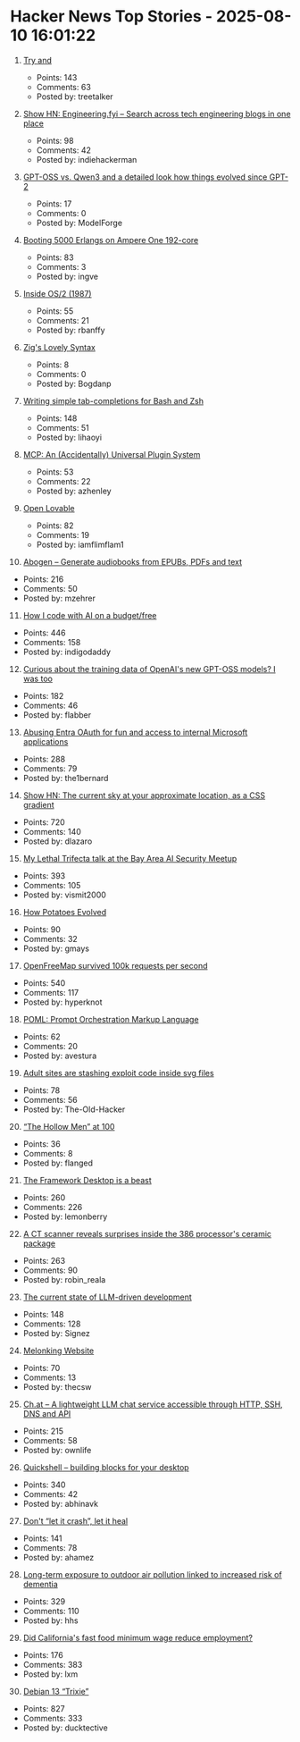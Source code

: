 # Hacker News Top Stories - 2025-08-10 16:01:22

1. [Try and](https://ygdp.yale.edu/phenomena/try-and)
   - Points: 143
   - Comments: 63
   - Posted by: treetalker

2. [Show HN: Engineering.fyi – Search across tech engineering blogs in one place](https://engineering.fyi/)
   - Points: 98
   - Comments: 42
   - Posted by: indiehackerman

3. [GPT-OSS vs. Qwen3 and a detailed look how things evolved since GPT-2](https://magazine.sebastianraschka.com/p/from-gpt-2-to-gpt-oss-analyzing-the)
   - Points: 17
   - Comments: 0
   - Posted by: ModelForge

4. [Booting 5000 Erlangs on Ampere One 192-core](https://underjord.io/booting-5000-erlangs-on-ampere-one.html)
   - Points: 83
   - Comments: 3
   - Posted by: ingve

5. [Inside OS/2 (1987)](https://gitpi.us/article-archive/inside-os2/)
   - Points: 55
   - Comments: 21
   - Posted by: rbanffy

6. [Zig's Lovely Syntax](https://matklad.github.io/2025/08/09/zigs-lovely-syntax.html)
   - Points: 8
   - Comments: 0
   - Posted by: Bogdanp

7. [Writing simple tab-completions for Bash and Zsh](https://mill-build.org/blog/14-bash-zsh-completion.html)
   - Points: 148
   - Comments: 51
   - Posted by: lihaoyi

8. [MCP: An (Accidentally) Universal Plugin System](https://worksonmymachine.ai/p/mcp-an-accidentally-universal-plugin)
   - Points: 53
   - Comments: 22
   - Posted by: azhenley

9. [Open Lovable](https://github.com/mendableai/open-lovable)
   - Points: 82
   - Comments: 19
   - Posted by: iamflimflam1

10. [Abogen – Generate audiobooks from EPUBs, PDFs and text](https://github.com/denizsafak/abogen)
   - Points: 216
   - Comments: 50
   - Posted by: mzehrer

11. [How I code with AI on a budget/free](https://wuu73.org/blog/aiguide1.html)
   - Points: 446
   - Comments: 158
   - Posted by: indigodaddy

12. [Curious about the training data of OpenAI's new GPT-OSS models? I was too](https://twitter.com/jxmnop/status/1953899426075816164)
   - Points: 182
   - Comments: 46
   - Posted by: flabber

13. [Abusing Entra OAuth for fun and access to internal Microsoft applications](https://research.eye.security/consent-and-compromise/)
   - Points: 288
   - Comments: 79
   - Posted by: the1bernard

14. [Show HN: The current sky at your approximate location, as a CSS gradient](https://sky.dlazaro.ca)
   - Points: 720
   - Comments: 140
   - Posted by: dlazaro

15. [My Lethal Trifecta talk at the Bay Area AI Security Meetup](https://simonwillison.net/2025/Aug/9/bay-area-ai/)
   - Points: 393
   - Comments: 105
   - Posted by: vismit2000

16. [How Potatoes Evolved](https://www.nhm.ac.uk/discover/news/2025/july/we-finally-solved-the-mystery-of-how-potatoes-evolved.html)
   - Points: 90
   - Comments: 32
   - Posted by: gmays

17. [OpenFreeMap survived 100k requests per second](https://blog.hyperknot.com/p/openfreemap-survived-100000-requests)
   - Points: 540
   - Comments: 117
   - Posted by: hyperknot

18. [POML: Prompt Orchestration Markup Language](https://github.com/microsoft/poml)
   - Points: 62
   - Comments: 20
   - Posted by: avestura

19. [Adult sites are stashing exploit code inside svg files](https://arstechnica.com/security/2025/08/adult-sites-use-malicious-svg-files-to-rack-up-likes-on-facebook/)
   - Points: 78
   - Comments: 56
   - Posted by: The-Old-Hacker

20. [“The Hollow Men” at 100](https://prufrock.substack.com/p/the-the-hollow-men-at-100)
   - Points: 36
   - Comments: 8
   - Posted by: flanged

21. [The Framework Desktop is a beast](https://world.hey.com/dhh/the-framework-desktop-is-a-beast-636fb4ff)
   - Points: 260
   - Comments: 226
   - Posted by: lemonberry

22. [A CT scanner reveals surprises inside the 386 processor's ceramic package](https://www.righto.com/2025/08/intel-386-package-ct-scan.html)
   - Points: 263
   - Comments: 90
   - Posted by: robin_reala

23. [The current state of LLM-driven development](http://blog.tolki.dev/posts/2025/08-07-llms/)
   - Points: 148
   - Comments: 128
   - Posted by: Signez

24. [Melonking Website](https://melonking.net/)
   - Points: 70
   - Comments: 13
   - Posted by: thecsw

25. [Ch.at – A lightweight LLM chat service accessible through HTTP, SSH, DNS and API](https://ch.at/)
   - Points: 215
   - Comments: 58
   - Posted by: ownlife

26. [Quickshell – building blocks for your desktop](https://quickshell.org/)
   - Points: 340
   - Comments: 42
   - Posted by: abhinavk

27. [Don't “let it crash”, let it heal](https://www.zachdaniel.dev/p/elixir-misconceptions-1)
   - Points: 141
   - Comments: 78
   - Posted by: ahamez

28. [Long-term exposure to outdoor air pollution linked to increased risk of dementia](https://www.cam.ac.uk/research/news/long-term-exposure-to-outdoor-air-pollution-linked-to-increased-risk-of-dementia)
   - Points: 329
   - Comments: 110
   - Posted by: hhs

29. [Did California's fast food minimum wage reduce employment?](https://www.nber.org/papers/w34033)
   - Points: 176
   - Comments: 383
   - Posted by: lxm

30. [Debian 13 “Trixie”](https://www.debian.org/News/2025/20250809)
   - Points: 827
   - Comments: 333
   - Posted by: ducktective

